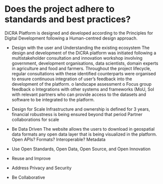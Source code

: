 
# Does the project adhere to standards and best practices?

DiCRA Platform is designed and developed according to the Principles for Digital Development following a Human-centred design approach.

- Design with the user and Understanding the existing ecosystem
The design and development of the DiCRA platform was initiated following a multistakeholder consultation and innovation workshop involving government, development organisations, data scientists, domain experts in agriculture and food and farmers. Throughout the project lifecycle, regular consultations with these identified counterparts were organised to ensure continuous integration of user’s feedback into the development of the platform. 
o	landscape assessment
o	Focus group feedback
o	Integrations with other systems and frameworks (MoU, SoI with relevant partners who can provide access to the datasets and software to be integrated to the platform.

- Design for Scale
Infrastructure and ownership is defined for 3 years, financial robustness is being ensured beyond that period 
Partner collaborations for scale

- Be Data Driven
The website allows the users to download in geospatial data formats any open data layer that is being visualized in the platform. Open APIs? Formats? Interoperable? Metadata

- Use Open Standards, Open Data, Open Source, and Open Innovation

- Reuse and Improve

- Address Privacy and Security

- Be Collaborative



